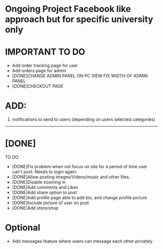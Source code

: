 # Ongoing Project Facebook like approach but for specific university only


# IMPORTANT TO DO
- Add order tracking page for user
- Add orders page for admin
- [DONE]CHANGE ADMIN PANEL ON PC VIEW FIX WIDTH OF ADMIN PANEL
- [DONE]CHECKOUT PAGE

# ADD:
1. notifications to send to users (depending on users selected categories)


------------------------------------------------------------------------------------------------------------

# [DONE]
TO DO
- [DONE]Fix problem when not focus on site for a period of time user can't post. Needs to login again.
- [DONE]Allow posting images/Videos/music and other files.
- [DONE]Disable zooming in
- [DONE]Add comments and Likes
- [DONE]Add share option to post
- [DONE]Add profile page able to add bio, and change profile picture
- [DONE]Include picture of user on post
- [DONE]Add store/shop

  
# Optional
- Add messages feature where users can message each other privately


